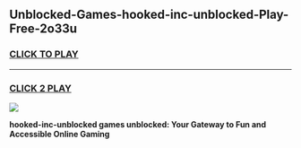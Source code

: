 
## Unblocked-Games-hooked-inc-unblocked-Play-Free-2o33u
<h3>
<a href="https://premium76.site?title=hooked-inc-unblocked&ref=17A">CLICK TO PLAY</a></h3>
<hr>

<h3>
<a href="https://premium76.site?title=hooked-inc-unblocked&ref=17A">CLICK 2 PLAY</a>
  
</h3>

<a href="https://premium76.site?title=hooked-inc-unblocked&ref=17A"><img src="https://clearcache.store/games.png"></a>


**hooked-inc-unblocked games unblocked: Your Gateway to Fun and Accessible Online Gaming**
